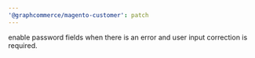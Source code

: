```yaml
---
'@graphcommerce/magento-customer': patch
---
```


enable password fields when there is an error and user input correction is required.
